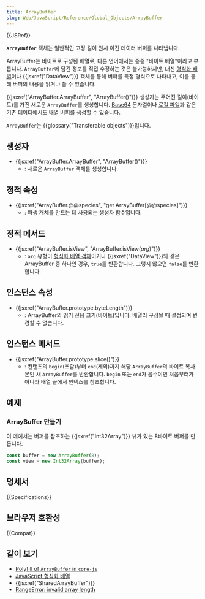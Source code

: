 ```yaml
---
title: ArrayBuffer
slug: Web/JavaScript/Reference/Global_Objects/ArrayBuffer
---
```


{{JSRef}}

**`ArrayBuffer`** 객체는 일반적인 고정 길이 원시 이진 데이터 버퍼를 나타냅니다.

ArrayBuffer는 바이트로 구성된 배열로, 다른 언어에서는 종종 "바이트 배열"이라고 부릅니다. `ArrayBuffer`에 담긴 정보를 직접 수정하는 것은 불가능하지만, 대신 [형식화 배열](/ko/docs/Web/JavaScript/Reference/Global_Objects/TypedArray)이나 {{jsxref("DataView")}} 객체를 통해 버퍼를 특정 형식으로 나타내고, 이를 통해 버퍼의 내용을 읽거나 쓸 수 있습니다.

{{jsxref("ArrayBuffer.ArrayBuffer", "ArrayBuffer()")}} 생성자는 주어진 길이(바이트)를 가진 새로운 `ArrayBuffer`를 생성합니다. [Base64](/ko/docs/Glossary/Base64) 문자열이나 [로컬 파일](/ko/docs/Web/API/FileReader/readAsArrayBuffer)과 같은 기존 데이터에서도 배열 버퍼를 생성할 수 있습니다.

`ArrayBuffer`는 {{glossary("Transferable objects")}}입니다.

## 생성자

- {{jsxref("ArrayBuffer.ArrayBuffer", "ArrayBuffer()")}}
  - : 새로운 `ArrayBuffer` 객체를 생성합니다.

## 정적 속성

- {{jsxref("ArrayBuffer.@@species", "get ArrayBuffer[@@species]")}}
  - : 파생 개체를 만드는 데 사용되는 생성자 함수입니다.

## 정적 메서드

- {{jsxref("ArrayBuffer.isView", "ArrayBuffer.isView(<var>arg</var>)")}}
  - : `arg` 유형이 [형식화 배열 객체](/en-US/docs/Web/JavaScript/Reference/Global_Objects/TypedArray)이거나 {{jsxref("DataView")}}와 같은 ArrayBuffer 중 하나인 경우, `true`를 반환합니다. 그렇지 않으면 `false`를 반환합니다.

## 인스턴스 속성

- {{jsxref("ArrayBuffer.prototype.byteLength")}}
  - : ArrayBuffer의 읽기 전용 크기(바이트)입니다. 배열리 구성될 때 설정되며 변경할 수 없습니다.

## 인스턴스 메서드

- {{jsxref("ArrayBuffer.prototype.slice()")}}
  - : 컨탠츠의 `begin`(포함)부터 `end`(제외)까지 해당 `ArrayBuffer`의 바이트 복사본인 새 `ArrayBuffer`를 반환합니다. `begin` 또는 `end`가 음수이면 처음부터가 아니라 배열 끝에서 인덱스를 참조합니다.

## 예제

### ArrayBuffer 만들기

이 예에서는 버퍼를 참조하는 {{jsxref("Int32Array")}} 뷰가 있는 8바이트 버퍼를 만듭니다.

```js
const buffer = new ArrayBuffer(8);
const view = new Int32Array(buffer);
```

## 명세서

{{Specifications}}

## 브라우저 호환성

{{Compat}}

## 같이 보기

- [Polyfill of `ArrayBuffer` in `core-js`](https://github.com/zloirock/core-js#ecmascript-typed-arrays)
- [JavaScript 형식화 배열](/ko/docs/Web/JavaScript/Typed_arrays)
- {{jsxref("SharedArrayBuffer")}}
- [RangeError: invalid array length](/ko/docs/Web/JavaScript/Reference/Errors/Invalid_array_length)
